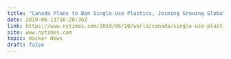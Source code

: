```yaml
---
title: "Canada Plans to Ban Single-Use Plastics, Joining Growing Global Movement"
date: 2019-06-11T16:20:36Z
link: https://www.nytimes.com/2019/06/10/world/canada/single-use-plastic-ban.html?utm_medium=RSS&utm_source=hune
site: www.nytimes.com
topic: Hacker News
draft: false
---
```

